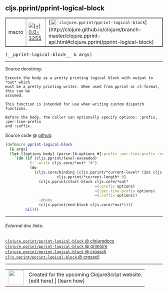 ## cljs.pprint/pprint-logical-block



 <table border="1">
<tr>
<td>macro</td>
<td><a href="https://github.com/cljsinfo/cljs-api-docs/tree/0.0-3255"><img valign="middle" alt="[+] 0.0-3255" title="Added in 0.0-3255" src="https://img.shields.io/badge/+-0.0--3255-lightgrey.svg"></a> </td>
<td>
[<img height="24px" valign="middle" src="http://i.imgur.com/1GjPKvB.png"> <samp>clojure.pprint/pprint-logical-block</samp>](http://clojure.github.io/clojure/branch-master/clojure.pprint-api.html#clojure.pprint/pprint-logical-block)
</td>
</tr>
</table>


 <samp>
(__pprint-logical-block__ & args)<br>
</samp>

---





Source docstring:

```
Execute the body as a pretty printing logical block with output to *out* which
must be a pretty printing writer. When used from pprint or cl-format, this can be
assumed.

This function is intended for use when writing custom dispatch functions.

Before the body, the caller can optionally specify options: :prefix, :per-line-prefix
and :suffix.
```


Source code @ [github](https://github.com/clojure/clojurescript/blob/r1.7.145/src/main/cljs/cljs/pprint.clj#L57-L79):

```clj
(defmacro pprint-logical-block
  [& args]
  (let [[options body] (parse-lb-options #{:prefix :per-line-prefix :suffix} args)]
    `(do (if (cljs.pprint/level-exceeded)
           (~'-write cljs.core/*out* "#")
           (do
             (cljs.core/binding [cljs.pprint/*current-level* (inc cljs.pprint/*current-level*)
                       cljs.pprint/*current-length* 0]
               (cljs.pprint/start-block cljs.core/*out*
                                        ~(:prefix options)
                                        ~(:per-line-prefix options)
                                        ~(:suffix options))
               ~@body
               (cljs.pprint/end-block cljs.core/*out*))))
         nil)))
```

<!--
Repo - tag - source tree - lines:

 <pre>
clojurescript @ r1.7.145
└── src
    └── main
        └── cljs
            └── cljs
                └── <ins>[pprint.clj:57-79](https://github.com/clojure/clojurescript/blob/r1.7.145/src/main/cljs/cljs/pprint.clj#L57-L79)</ins>
</pre>

-->

---



###### External doc links:

[`clojure.pprint/pprint-logical-block` @ clojuredocs](http://clojuredocs.org/clojure.pprint/pprint-logical-block)<br>
[`clojure.pprint/pprint-logical-block` @ grimoire](http://conj.io/store/v1/org.clojure/clojure/1.7.0-beta3/clj/clojure.pprint/pprint-logical-block/)<br>
[`clojure.pprint/pprint-logical-block` @ crossclj](http://crossclj.info/fun/clojure.pprint/pprint-logical-block.html)<br>
[`cljs.pprint/pprint-logical-block` @ crossclj](http://crossclj.info/fun/cljs.pprint/pprint-logical-block.html)<br>

---

 <table>
<tr><td>
<img valign="middle" align="right" width="48px" src="http://i.imgur.com/Hi20huC.png">
</td><td>
Created for the upcoming ClojureScript website.<br>
[edit here] | [learn how]
</td></tr></table>

[edit here]:https://github.com/cljsinfo/cljs-api-docs/blob/master/cljsdoc/cljs.pprint/pprint-logical-block.cljsdoc
[learn how]:https://github.com/cljsinfo/cljs-api-docs/wiki/cljsdoc-files

<!--

This information was too distracting to show to readers, but I'll leave it
commented here since it is helpful to:

- pretty-print the data used to generate this document
- and show how to retrieve that data



The API data for this symbol:

```clj
{:ns "cljs.pprint",
 :name "pprint-logical-block",
 :signature ["[& args]"],
 :history [["+" "0.0-3255"]],
 :type "macro",
 :full-name-encode "cljs.pprint/pprint-logical-block",
 :source {:code "(defmacro pprint-logical-block\n  [& args]\n  (let [[options body] (parse-lb-options #{:prefix :per-line-prefix :suffix} args)]\n    `(do (if (cljs.pprint/level-exceeded)\n           (~'-write cljs.core/*out* \"#\")\n           (do\n             (cljs.core/binding [cljs.pprint/*current-level* (inc cljs.pprint/*current-level*)\n                       cljs.pprint/*current-length* 0]\n               (cljs.pprint/start-block cljs.core/*out*\n                                        ~(:prefix options)\n                                        ~(:per-line-prefix options)\n                                        ~(:suffix options))\n               ~@body\n               (cljs.pprint/end-block cljs.core/*out*))))\n         nil)))",
          :title "Source code",
          :repo "clojurescript",
          :tag "r1.7.145",
          :filename "src/main/cljs/cljs/pprint.clj",
          :lines [57 79]},
 :full-name "cljs.pprint/pprint-logical-block",
 :clj-symbol "clojure.pprint/pprint-logical-block",
 :docstring "Execute the body as a pretty printing logical block with output to *out* which\nmust be a pretty printing writer. When used from pprint or cl-format, this can be\nassumed.\n\nThis function is intended for use when writing custom dispatch functions.\n\nBefore the body, the caller can optionally specify options: :prefix, :per-line-prefix\nand :suffix."}

```

Retrieve the API data for this symbol:

```clj
;; from Clojure REPL
(require '[clojure.edn :as edn])
(-> (slurp "https://raw.githubusercontent.com/cljsinfo/cljs-api-docs/catalog/cljs-api.edn")
    (edn/read-string)
    (get-in [:symbols "cljs.pprint/pprint-logical-block"]))
```

-->
